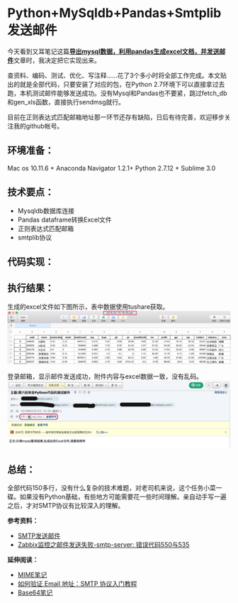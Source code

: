 Python+MySqldb+Pandas+Smtplib发送邮件
====================================

今天看到又耳笔记这篇[**导出mysql数据，利用pandas生成excel文档，并发送邮件**](http://blog.51cto.com/youerning/1708941)文章时，我决定把它实现出来。

查资料、编码、测试、优化、写注释......花了3个多小时将全部工作完成。本文贴出的就是全部代码，只要安装了对应的包，在Python 2.7环境下可以直接拿过去跑，本机测试邮件能够发送成功。没有Mysql和Pandas也不要紧，跳过fetch_db和gen_xls函数，直接执行sendmsg就行。

目前在正则表达式匹配邮箱地址那一环节还存有缺陷，日后有待完善，欢迎移步关注我的github帐号。

环境准备：
-------
Mac os 10.11.6 + Anaconda Navigator 1.2.1+ Python 2.7.12 + Sublime 3.0

技术要点：
-------
- Mysqldb数据库连接
- Pandas dataframe转换Excel文件
- 正则表达式匹配邮箱
- smtplib协议

代码实现：
-------


执行结果：
-------
生成的excel文件如下图所示，表中数据使用tushare获取。
![allAstockinfo Table](python-smtplib/allAstockInfo_table.jpg)

登录邮箱，显示邮件发送成功，附件内容与excel数据一致，没有乱码。
![Email screenshot](python-smtplib/163_email_screen_snapchat.jpg)

总结：
----
全部代码150多行，没有什么复杂的技术难题，对老司机来说，这个任务小菜一碟。如果没有Python基础，有些地方可能需要花一些时间理解。亲自动手写一遍之后，才对SMTP协议有比较深入的理解。

**参考资料：**

- [SMTP发送邮件](https://www.liaoxuefeng.com/wiki/001374738125095c955c1e6d8bb493182103fac9270762a000/001386832745198026a685614e7462fb57dbf733cc9f3ad000)
- [Zabbix监控之邮件发送失败-smtp-server: 错误代码550与535](http://blog.51cto.com/clovemfong/1702105)

**延伸阅读：**

- [MIME笔记](http://www.ruanyifeng.com/blog/2008/06/mime.html)
- [如何验证 Email 地址：SMTP 协议入门教程](http://www.ruanyifeng.com/blog/2017/06/smtp-protocol.html)
- [Base64笔记](http://www.ruanyifeng.com/blog/2008/06/base64.html)
